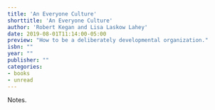 ```yaml
---
title: 'An Everyone Culture'
shorttitle: 'An Everyone Culture'
author: 'Robert Kegan and Lisa Laskow Lahey'
date: 2019-08-01T11:14:00-05:00
preview: "How to be a deliberately developmental organization."
isbn: ""
year: ""
publisher: ""
categories: 
- books
- unread
---
```


Notes.